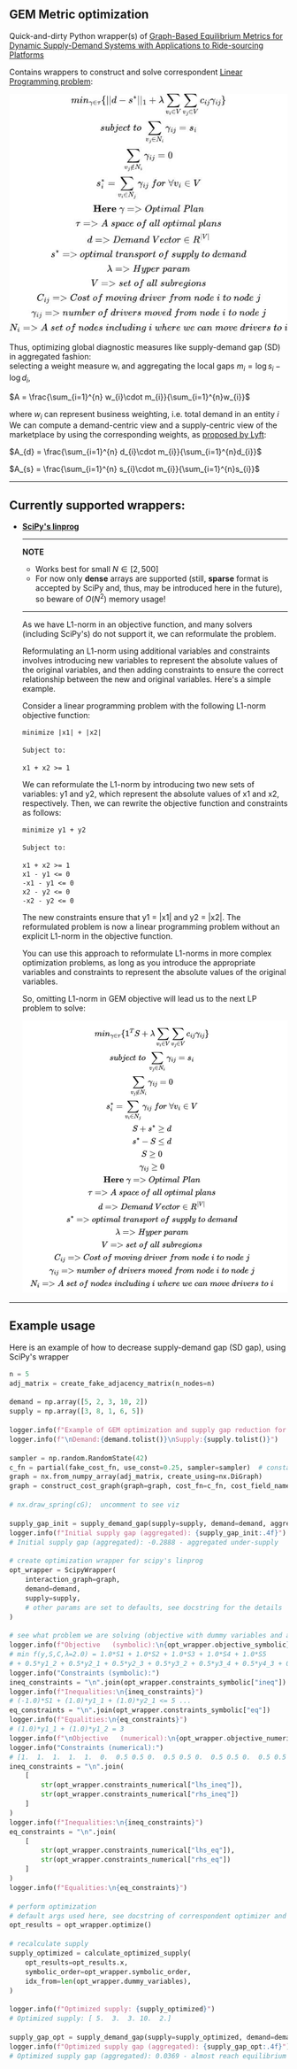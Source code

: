 ## GEM Metric optimization

Quick-and-dirty Python wrapper(s) of [Graph-Based Equilibrium Metrics for
Dynamic Supply-Demand Systems with
Applications to Ride-sourcing Platforms](https://arxiv.org/pdf/2102.05805.pdf)

Contains wrappers to construct and solve correspondent [Linear Programming problem](https://en.wikipedia.org/wiki/Linear_programming):


![init_formulation](images/problem_formulation_init.jpg)

Thus, optimizing global diagnostic measures like supply-demand gap (SD) in aggregated fashion:
<br>selecting a weight measure wᵢ and aggregating the local gaps $m_{i} = \log{s_{i}} - \log{d_{i}}$, 

$A = \frac{\sum_{i=1}^{n} w_{i}\cdot m_{i}}{\sum_{i=1}^{n}w_{i}}$

where $w_{i}$ can represent business weighting, i.e. total demand in an entity $i$ 
<br>We can compute a demand-centric view and a supply-centric view of the marketplace by using the corresponding weights, as [proposed by Lyft](https://eng.lyft.com/quantifying-efficiency-in-ridesharing-marketplaces-affd53043db2):

$A_{d} = \frac{\sum_{i=1}^{n} d_{i}\cdot m_{i}}{\sum_{i=1}^{n}d_{i}}$

$A_{s} = \frac{\sum_{i=1}^{n} s_{i}\cdot m_{i}}{\sum_{i=1}^{n}s_{i}}$

---

## Currently supported wrappers:
- **[SciPy's linprog](https://docs.scipy.org/doc/scipy/reference/generated/scipy.optimize.linprog.html)**

    ---
    **NOTE**

    - Works best for small $N \in [2, 500]$ 
    - For now only **dense** arrays are supported (still, **sparse** format is accepted by SciPy and, thus, may be introduced here in the future), so beware of $O(N^2)$ memory usage!
    ---

    As we have L1-norm in an objective function, and many solvers (including SciPy's) do not support it, we can reformulate the problem.

    Reformulating an L1-norm using additional variables and constraints involves introducing new variables to represent the absolute values of the original variables, and then adding constraints to ensure the correct relationship between the new and original variables. Here's a simple example.

    Consider a linear programming problem with the following L1-norm objective function:

    ```
    minimize |x1| + |x2|

    Subject to:

    x1 + x2 >= 1
    ```

    We can reformulate the L1-norm by introducing two new sets of variables: y1 and y2, which represent the absolute values of x1 and x2, respectively. Then, we can rewrite the objective function and constraints as follows:
    ```
    minimize y1 + y2

    Subject to:

    x1 + x2 >= 1
    x1 - y1 <= 0
    -x1 - y1 <= 0
    x2 - y2 <= 0
    -x2 - y2 <= 0
    ```

    The new constraints ensure that y1 = |x1| and y2 = |x2|. The reformulated problem is now a linear programming problem without an explicit L1-norm in the objective function.

    You can use this approach to reformulate L1-norms in more complex optimization problems, as long as you introduce the appropriate variables and constraints to represent the absolute values of the original variables.

    So, omitting L1-norm in GEM objective will lead us to the next LP problem to solve:

    ![dummy_var_formulation](images/problem_formulation_dummy_vars.jpg)

---

## Example usage
Here is an example of how to decrease supply-demand gap (SD gap), using SciPy's wrapper
```python
n = 5
adj_matrix = create_fake_adjacency_matrix(n_nodes=n)

demand = np.array([5, 2, 3, 10, 2])
supply = np.array([3, 8, 1, 6, 5])

logger.info(f"Example of GEM optimization and supply gap reduction for fake graph with {n} nodes")
logger.info(f"\nDemand:{demand.tolist()}\nSupply:{supply.tolist()}")

sampler = np.random.RandomState(42)
c_fn = partial(fake_cost_fn, use_const=0.25, sampler=sampler)  # constant costs of magnitude 0.25
graph = nx.from_numpy_array(adj_matrix, create_using=nx.DiGraph)
graph = construct_cost_graph(graph=graph, cost_fn=c_fn, cost_field_name=DEFAULT_PARAMS["COST_FIELD_NAME"])

# nx.draw_spring(cG);  uncomment to see viz

supply_gap_init = supply_demand_gap(supply=supply, demand=demand, aggregate=True, weight_matrix=demand)
logger.info(f"Initial supply gap (aggregated): {supply_gap_init:.4f}")
# Initial supply gap (aggregated): -0.2888 - aggregated under-supply

# create optimization wrapper for scipy's linprog
opt_wrapper = ScipyWrapper(
    interaction_graph=graph,
    demand=demand,
    supply=supply,
    # other params are set to defaults, see docstring for the details
)

# see what problem we are solving (objective with dummy variables and all the constraints)
logger.info(f"Objective   (symbolic):\n{opt_wrapper.objective_symbolic}")
# min f(y,S,C,λ=2.0) = 1.0*S1 + 1.0*S2 + 1.0*S3 + 1.0*S4 + 1.0*S5 
# + 0.5*y1_2 + 0.5*y2_1 + 0.5*y2_3 + 0.5*y3_2 + 0.5*y3_4 + 0.5*y4_3 + 0.5*y4_5 + 0.5*y5_4
logger.info("Constraints (symbolic):")
ineq_constraints = "\n".join(opt_wrapper.constraints_symbolic["ineq"])
logger.info(f"Inequalities:\n{ineq_constraints}")
# (-1.0)*S1 + (1.0)*y1_1 + (1.0)*y2_1 <= 5 ...
eq_constraints = "\n".join(opt_wrapper.constraints_symbolic["eq"])
logger.info(f"Equalities:\n{eq_constraints}")
# (1.0)*y1_1 + (1.0)*y1_2 = 3
logger.info(f"\nObjective   (numerical):\n{opt_wrapper.objective_numerical}")
logger.info("Constraints (numerical):")
# [1.  1.  1.  1.  1.  0.  0.5 0.5 0.  0.5 0.5 0.  0.5 0.5 0.  0.5 0.5 0. ]
ineq_constraints = "\n".join(
    [
        str(opt_wrapper.constraints_numerical["lhs_ineq"]),
        str(opt_wrapper.constraints_numerical["rhs_ineq"])
    ]
)
logger.info(f"Inequalities:\n{ineq_constraints}")
eq_constraints = "\n".join(
    [
        str(opt_wrapper.constraints_numerical["lhs_eq"]),
        str(opt_wrapper.constraints_numerical["rhs_eq"])
    ]
)
logger.info(f"Equalities:\n{eq_constraints}")

# perform optimization
# default args used here, see docstring of correspondent optimizer and pass desired set as `optimizer_kwargs` argument
opt_results = opt_wrapper.optimize()

# recalculate supply
supply_optimized = calculate_optimized_supply(
    opt_results=opt_results.x,
    symbolic_order=opt_wrapper.symbolic_order,
    idx_from=len(opt_wrapper.dummy_variables),
)

logger.info(f"Optimized supply: {supply_optimized}")
# Optimized supply: [ 5.  3.  3. 10.  2.]

supply_gap_opt = supply_demand_gap(supply=supply_optimized, demand=demand, aggregate=True, weight_matrix=demand)
logger.info(f"Optimized supply gap (aggregated): {supply_gap_opt:.4f}")
# Optimized supply gap (aggregated): 0.0369 - almost reach equilibrium
```